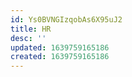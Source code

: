 ```yaml
---
id: Ys0BVNGIzqobAs6X95uJ2
title: HR
desc: ''
updated: 1639759165186
created: 1639759165186
---
```


